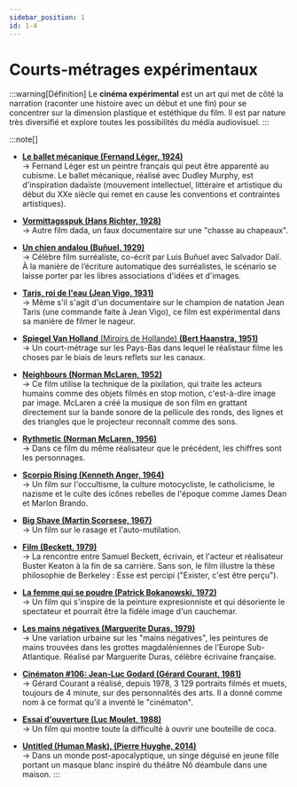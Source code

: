 ```yaml
---
sidebar_position: 1
id: 1-4
---
```

# Courts-métrages expérimentaux

:::warning[Définition]
Le **cinéma expérimental** est un art qui met de côté la narration (raconter une histoire avec un début et une fin) pour se concentrer sur la dimension plastique et estéthique du film. Il est par nature très diversifié et explore toutes les possibilités du média audiovisuel. 
::: 

:::note[] 
- [**Le ballet mécanique (Fernand Léger, 1924)**](https://drive.google.com/file/d/1hSJ7_TflLzm_L1Hnws3T8cOn1ACVbHBx/view?usp=drive_link)  
→ Fernand Léger est un peintre français qui peut être apparenté au cubisme. Le ballet mécanique, réalisé avec Dudley Murphy, est d'inspiration dadaïste (mouvement intellectuel, littéraire et artistique du début du XXe siècle qui remet en cause les conventions et contraintes artistiques).

- [**Vormittagsspuk (Hans Richter, 1928)**](https://drive.google.com/file/d/1RJaT83BsKG09Kn-jXSvRhFMOpSL21gju/view?usp=drive_link)  
→ Autre film dada, un faux documentaire sur une "chasse au chapeaux".

- [**Un chien andalou (Buñuel, 1929)**](https://drive.google.com/file/d/1Q0TcyTejJKYg7ZfW3nL9cSXyCwDj46GD/view?usp=drive_link)  
→ Célèbre film surréaliste, co-écrit par Luis Buñuel avec Salvador Dalí. À la manière de l’écriture automatique des surréalistes, le scénario se laisse porter par les libres associations d'idées et d'images.

- [**Taris, roi de l'eau (Jean Vigo, 1931)**](https://drive.google.com/file/d/1Qil0myfTzSyE8-wd2uaX1Nc3vq2dVaZM/view?usp=drive_link)  
→ Même s'il s'agit d'un documentaire sur le champion de natation Jean Taris (une commande faite à Jean Vigo), ce film est expérimental dans sa manière de filmer le nageur.

- [**Spiegel Van Holland** (Miroirs de Hollande) **(Bert Haanstra, 1951)**](https://drive.google.com/file/d/1TDVYp7HTYFWw9mNjjM7BZO7kxw7_8p6x/view?usp=drive_link)  
→ Un court-métrage sur les Pays-Bas dans lequel le réalistaur filme les choses par le biais de leurs reflets sur les canaux. 

- [**Neighbours (Norman McLaren, 1952)**](https://drive.google.com/file/d/18rLVUYXl5NVqE0g8fX4dWeXcvE6UJu7f/view?usp=drive_link)  
→ Ce film utilise la technique de la pixilation, qui traite les acteurs humains comme des objets filmés en stop motion, c'est-à-dire image par image. McLaren a créé la musique de son film en grattant directement sur la bande sonore de la pellicule des ronds, des lignes et des triangles que le projecteur reconnaît comme des sons.

- [**Rythmetic (Norman McLaren, 1956)**](https://drive.google.com/file/d/1u74pah6vHdrjwRy46lhLxnkeO1ZhHhW5/view?usp=drive_link)  
→ Dans ce film du même réalisateur que le précédent, les chiffres sont les personnages.

- [**Scorpio Rising (Kenneth Anger, 1964)**](https://drive.google.com/file/d/1-5wbOl8tQBgPox3cZsxfdBs0KDQV9Bzy/view?usp=drive_link)  
→ Un film sur l'occultisme,  la culture motocycliste, le catholicisme, le nazisme et le culte des icônes rebelles de l'époque comme James Dean et Marlon Brando. 

- [**Big Shave (Martin Scorsese, 1967)**](https://drive.google.com/file/d/1hemohzRktzyJVXM3alh_16irApDcWZXz/view?usp=drive_link)  
→ Un film sur le rasage et l'auto-mutilation.

- [**Film (Beckett, 1979)**](https://drive.google.com/file/d/1Ne0Cys3zQD4EtQbup4YmJlJ0bKN0J8mD/view?usp=drive_link)  
→ La rencontre entre Samuel Beckett, écrivain, et l'acteur et réalisateur Buster Keaton à la fin de sa carrière. Sans son, le film illustre la thèse philosophie de Berkeley : Esse est percipi ("Exister, c'est être perçu").
- [**La femme qui se poudre (Patrick Bokanowski, 1972)**](https://drive.google.com/file/d/1cc5rub48TDt0l2Uu7vCQz8HP3TRO7oVt/view?usp=drive_link)  
→ Un film qui s'inspire de la peinture expresionniste et qui désoriente le spectateur et pourrait être la fidèle image d'un cauchemar.

- [**Les mains négatives (Marguerite Duras, 1979)**](https://drive.google.com/file/d/1KpZTB-uQ3jPr8HlAtecacBAm1F1MeOZJ/view?usp=drive_link)  
→ Une variation urbaine sur les "mains négatives", les peintures de mains trouvées dans les grottes magdaléniennes de l’Europe Sub-Atlantique. Réalisé  par Marguerite Duras, célèbre écrivaine française. 

- [**Cinématon #106: Jean-Luc Godard (Gérard Courant, 1981)**](https://drive.google.com/file/d/19HlLpkIYF71phriDKraq_O2CtS7S3xnI/view?usp=drive_link)  
→ Gérard Courant a réalisé, depuis 1978, 3 129 portraits filmés et muets, toujours de 4 minute, sur des personnalités des arts. Il a donné comme nom à ce format qu'il a inventé le "cinématon".

- [**Essai d'ouverture (Luc Moulet, 1988)**](https://drive.google.com/file/d/1AaFAMSRKKNghRDnl3p7rMPVagavW2Q1m/view?usp=drive_link)  
→ Un film qui montre toute la difficulté à ouvrir une bouteille de coca.

- [**Untitled (Human Mask), (Pierre Huyghe, 2014)**](https://drive.google.com/file/d/1H7WxdJV8f2_USHLDQ2kqvHdGRTSNTTUM/view?usp=drive_link)  
→ Dans un monde post-apocalyptique, un singe déguisé en jeune fille portant un masque blanc inspiré du théâtre Nô déambule dans une maison.
:::